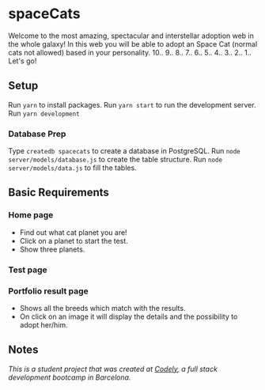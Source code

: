 # spaceCats

Welcome to the most amazing, spectacular and interstellar adoption web in the whole galaxy! In this web you will be able to adopt an Space Cat (normal cats not allowed) based in your personality.
10.. 9.. 8.. 7.. 6.. 5.. 4.. 3.. 2.. 1.. Let's go!

## Setup

Run `yarn` to install packages.
Run `yarn start` to run the development server.
Run `yarn development`

### Database Prep

Type `createdb spacecats` to create a database in PostgreSQL.
Run `node server/models/database.js` to create the table structure.
Run `node server/models/data.js` to fill the tables.

## Basic Requirements

### Home page

- Find out what cat planet you are!
- Click on a planet to start the test.
- Show three planets.

### Test page

### Portfolio result page

- Shows all the breeds which match with the results.
- On click on an image it will display the details and the possibility to adopt her/him.

## Notes

_This is a student project that was created at [Codely](http://codely.tech), a full stack development bootcamp in Barcelona._
